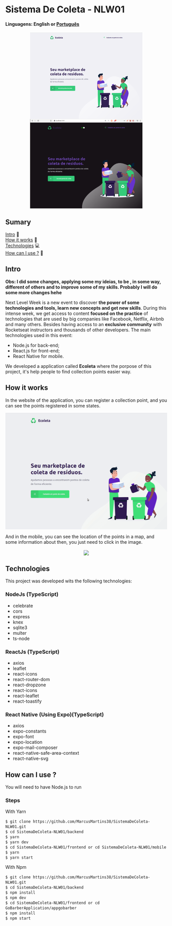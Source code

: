 # Sistema De Coleta - NLW01

#### Linguagens: English or <a href="https://github.com/MarcusMartins38/SistemaDeColeta-NLW01/blob/master/README-pt.md">Português<a/>  

<p align="center">
<img src="./.github/Home.png" width=350 align="center" />
<img src="./.github/DarkMode.png" width=350 align="center" />
</p>

## Sumary
[Intro](#intro) :door:  
[How it works](#how-it-works) :open_book:  
[Technologies](#technologies) :computer:  
[How can I use ?](#how-can-i-use-) :open_book: 

## Intro

**Obs: I did some changes, applying some my ideias, to be , in some way, different of others and to improve some of my skills. Probably I will do some more changes hehe**  

Next Level Week is a new event to discover **the power of some technologies and tools, learn new concepts and get new skills**. During this intense week, we get access to content **focused on the practice** of technologies that are used by big companies like Facebook, Netflix, Airbnb and many others. Besides having access to an **exclusive community** with Rocketseat instructors and thousands of other developers. The main technologies used in this event:

- Node.js for back-end;
- React.js for front-end;
- React Native for mobile.

We developed a application called **Ecoleta** where the porpose of this project, it's help people to find collection points easier way.

## How it works
In the website of the application, you can register a collection point, and you can see the points registered in some states.

<p align="center">
<img src="./.github/DesktopVide.gif" width=750 align="center" />
</p>

And in the mobile, you can see the location of the points in a map, and some information about then, you just need to click in the image.

<p align="center">
<img src="./.github/MobileVideo.gif" width=250 height align="center" />
</p>

## Technologies

This project was developed wits the following technologies:

### NodeJs (TypeScript)

- celebrate
- cors
- express
- knex
- sqlite3
- multer
- ts-node

### ReactJs (TypeScript)

- axios
- leaflet
- react-icons
- react-router-dom
- react-dropzone
- react-icons
- react-leaflet
- react-toastify

### React Native (Using Expo)(TypeScript)

- axios
- expo-constants
- expo-font
- expo-location
- expo-mail-composer
- react-native-safe-area-context
- react-native-svg

## How can I use ?

You will need to have Node.js to run

### Steps

With Yarn
```
$ git clone https://github.com/MarcusMartins38/SistemaDeColeta-NLW01.git
$ cd SistemaDeColeta-NLW01/backend
$ yarn
$ yarn dev
$ cd SistemaDeColeta-NLW01/frontend or cd SistemaDeColeta-NLW01/mobile
$ yarn
$ yarn start
```

With Npm

```
$ git clone https://github.com/MarcusMartins38/SistemaDeColeta-NLW01.git
$ cd SistemaDeColeta-NLW01/backend
$ npm install
$ npm dev
$ cd SistemaDeColeta-NLW01/frontend or cd GoBarberApplication/appgobarber
$ npm install
$ npm start
```
